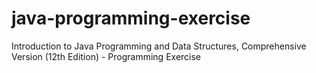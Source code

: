 # java-programming-exercise
Introduction to Java Programming and Data Structures, Comprehensive Version (12th Edition) - Programming Exercise
